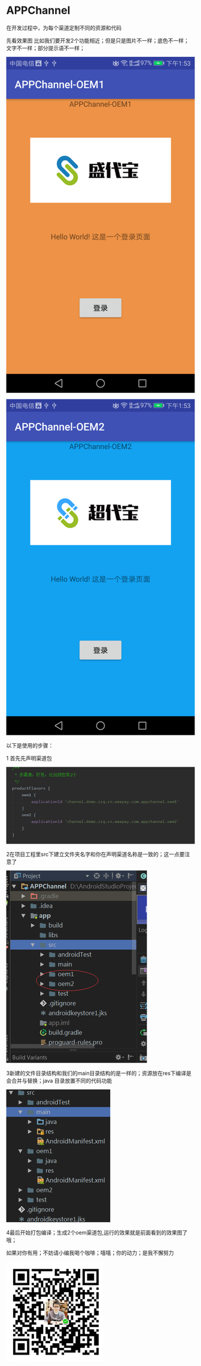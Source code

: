 # APPChannel
在开发过程中，为每个渠道定制不同的资源和代码

先看效果图 比如我们要开发2个功能相近；但是只是图片不一样；底色不一样； 文字不一样；部分提示语不一样；

![image](https://github.com/zhuangzeqin/APPChannel/blob/master/device-2017-11-09-135320.png)

![image](https://github.com/zhuangzeqin/APPChannel/blob/master/device-2017-11-09-135338.png)

以下是使用的步骤：

1 首先先声明渠道包

![image](https://github.com/zhuangzeqin/APPChannel/blob/master/TIM20171109135539.png)

2在项目工程里src下建立文件夹名字和你在声明渠道名称是一致的；这一点要注意了

![image](https://github.com/zhuangzeqin/APPChannel/blob/master/TIM20171109135422.png)

3新建的文件目录结构和我们的main目录结构的是一样的；资源放在res下编译是会合并与替换；java 目录放置不同的代码功能

![image](https://github.com/zhuangzeqin/APPChannel/blob/master/TIM20171109135511.png)

4最后开始打包编译；生成2个oem渠道包,运行的效果就是前面看到的效果图了哦；

 如果对你有用；不妨请小编我喝个咖啡；嘻嘻；你的动力；是我不懈努力

![image](https://github.com/zhuangzeqin/APPChannel/blob/master/TIM20171109141728.png)

